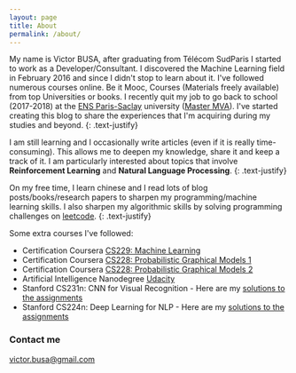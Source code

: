 ```yaml
---
layout: page
title: About
permalink: /about/
---
```


My name is Victor BUSA, after graduating from Télécom SudParis I started to work as a Developer/Consultant. I discovered the Machine Learning field in February 2016 and since I didn't stop to learn about it. I've followed numerous courses online. Be it Mooc, Courses (Materials freely available) from top Universities or books. I recently quit my job to go back to school (2017-2018) at the [ENS Paris-Saclay](https://en.wikipedia.org/wiki/%C3%89cole_normale_sup%C3%A9rieure_Paris-Saclay) university ([Master MVA](http://math.ens-paris-saclay.fr/version-francaise/formations/master-mva/contenus-/master-mva-cours-2017-2018-161721.kjsp?RH=1242415112528)). I've started creating this blog to share the experiences that I'm acquiring during my studies and beyond.
{: .text-justify}


I am still learning and I occasionally write articles (even if it is really time-consuming). This allows me to
deepen my knowledge, share it and keep a track of it. I am particularly interested about topics that involve
**Reinforcement Learning** and **Natural Language Processing**.
{: .text-justify}

On my free time, I learn chinese and I read lots of blog posts/books/research papers to sharpen my programming/machine learning skills.
I also sharpen my algorithmic skills by solving programming challenges on [leetcode](https://leetcode.com/twice22/ "leetcode").
{: .text-justify}

Some extra courses I've followed:
- Certification Coursera [CS229: Machine Learning](https://www.coursera.org/account/accomplishments/verify/P6YMNE6EN3HM "Certification ML")
- Certification Coursera [CS228: Probabilistic Graphical Models 1](https://www.coursera.org/account/accomplishments/verify/ALATNRU8JTFX "Certification PGM 1")
- Certification Coursera [CS228: Probabilistic Graphical Models 2](https://www.coursera.org/account/accomplishments/certificate/ZZ65ZDATAY3F "Certification PGM 2")
- Artificial Intelligence Nanodegree [Udacity](https://drive.google.com/file/d/1kTLNte04yvoUqiKw8-fLZMYm4baHOeSn/view "Certification AIND")
- Stanford CS231n: CNN for Visual Recognition - Here are my [solutions to the assignments](https://github.com/Twice22/CS231n-solutions "My solutions")
- Stanford CS224n: Deep Learning for NLP - Here are my [solutions to the assignments](https://github.com/Twice22/CS224n-solutions "My solutions")


### Contact me
[victor.busa@gmail.com](mailto:victor.busa@gmail.com)